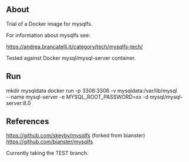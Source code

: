 About
-----

Trial of a Docker image for mysqlfs.

For information about mysqlfs see:

https://andrea.brancatelli.it/category/tech/mysqlfs-tech/

Tested against Docker mysql/mysql-server container.

Run
---

mkdir mysqldata
docker run -p 3306:3306 -v mysqldata:/var/lib/mysql \
	--name mysql-server -e MYSQL_ROOT_PASSWORD=xx -d mysql/mysql-server:8.0

References
----------

https://github.com/skeyby/mysqlfs (forked from bianster)
https://github.com/bianster/mysqlfs

Currently taking the TEST branch.
